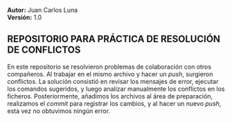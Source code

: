 **Autor:** Juan Carlos Luna  
**Versión:** 1.0

## REPOSITORIO PARA PRÁCTICA DE RESOLUCIÓN DE CONFLICTOS

En este repositorio se resolvieron problemas de colaboración con otros compañeros. Al trabajar en el mismo archivo y hacer un *push*, surgieron conflictos. 
La solución consistió en revisar los mensajes de error, ejecutar los comandos sugeridos, y luego analizar manualmente los conflictos en los ficheros. Posteriormente, añadimos los archivos al área de preparación, realizamos el *commit* para registrar los cambios, y al hacer un nuevo *push*, esta vez no obtuvimos ningún error.
